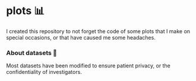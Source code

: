 # plots 📊
I created this repository to not forget the code of some plots that I make on special occasions, or that have caused me some headaches.

### About datasets 🔐
Most datasets have been modified to ensure patient privacy, or the confidentiality of investigators.
